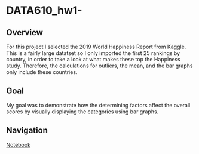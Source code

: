 # DATA610_hw1-
## Overview  
For this project I selected the 2019 World Happiness Report from Kaggle. This is a fairly large datatset so I only imported the first 25 rankings by country, in order to take a look at what makes these top the Happiness study. Therefore, the calculations for outliers, the mean, and the bar graphs only include these countries. 
## Goal
My goal was to demonstrate how the determining factors affect the overall scores by visually displaying the categories using bar graphs. 
## Navigation
[Notebook](https://github.com/Oliviad27/DATA610_hw1-/blob/master/DATA601_hw1.ipynb)
